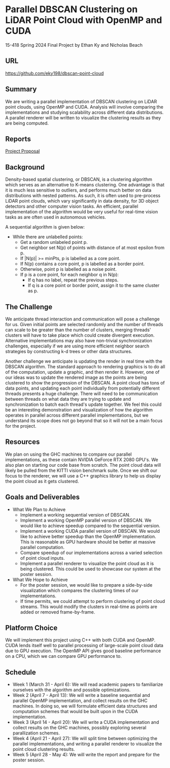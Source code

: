 # Parallel DBSCAN Clustering on LiDAR Point Cloud with OpenMP and CUDA

15-418 Spring 2024 Final Project by Ethan Ky and Nicholas Beach

## URL

https://github.com/eky198/dbscan-point-cloud

## Summary
We are writing a parallel implementation of DBSCAN clustering on LiDAR point clouds, using OpenMP and CUDA. Analysis will involve comparing the implementations and studying scalability across different data distributions. A parallel renderer will be written to visualize the clustering results as they are being computed.

## Reports
[Project Proposal](project-proposal.pdf)

## Background
Density-based spatial clustering, or DBSCAN, is a clustering algorithm which serves as an alternative to K-means clustering. One advantage is that it is much less sensitive to outliers, and performs much better on data distributions with nested patterns. As such, it is often used to pre-process LiDAR point clouds, which vary significantly in data density, for 3D object detectors and other computer vision tasks. An efficient, parallel implementation of the algorithm would be very useful for real-time vision tasks as are often used in autonomous vehicles.

A sequential algorithm is given below:
- While there are unlabelled points:
    - Get a random unlabeled point p.
    - Get neighbor set N(p) of points with distance of at most epsilon from p.
    - If |N(p)| >= minPts, p is labelled as a core point.
    - If N(p) contains a core point, p is labelled as a border point.
    - Otherwise, point p is labelled as a noise point.
    - If p is a core point, for each neighbor q in N(p):
        - If q has no label, repeat the previous steps.
        - If q is a core point or border point, assign it to the same cluster as p.

## The Challenge
We anticipate thread interaction and communication will pose a challenge for us. Given initial points are selected randomly and the number of threads can scale to be greater than the number of clusters, merging threads' clusters will have to take place which could create divergent execution. Alternative implementations may also have non-trivial synchronization challenges, especially if we are using more efficient neighbor search strategies by constructing k-d trees or other data structures.

Another challenge we anticipate is updating the render in real time with the DBSCAN algorithm. The standard approach to rendering graphics is to do all of the computation, update a graphic, and then render it. However, one of our ideas was to update the rendered image as the points are being clustered to show the progression of the DBSCAN. A point cloud has tons of data points, and updating each point individually from potentially different threads presents a huge challenge. There will need to be communication between threads on what data they are trying to update and synchronization to batch each thread's update together. We feel this could be an interesting demonstration and visualization of how the algorithm operates in parallel across different parallel implementations, but we understand its scope does not go beyond that so it will not be a main focus for the project.

## Resources
We plan on using the GHC machines to compare our parallel implementations, as these contain NVIDIA GeForce RTX 2080 GPU's. We also plan on starting our code base from scratch. The point cloud data will likely be pulled from the KITTI vision benchmark suite. Once we shift our focus to the renderer, we will use a C++ graphics library to help us display the point cloud as it gets clustered.

## Goals and Deliverables
- What We Plan to Achieve
    - Implement a working sequential version of DBSCAN.
    - Implement a working OpenMP parallel version of DBSCAN. We would like to achieve speedup compared to the sequential version.
    - Implement a working CUDA parallel version of DBSCAN. We would like to achieve better speedup than the OpenMP implementation. This is reasonable as GPU hardware should be better at massive parallel computation.
    - Compare speedup of our implementations across a varied selection of point cloud inputs. 
    - Implement a parallel renderer to visualize the point cloud as it is being clustered. This could be used to showcase our system at the poster session.
- What We Hope to Achieve
    - For the poster session, we would like to prepare a side-by-side visualization which compares the clustering times of our implementations.
    - If time permits, we could attempt to perform clustering of point cloud streams. This would modify the clusters in real-time as points are added or removed frame-by-frame.

## Platform Choice
We will implement this project using C++ with both CUDA and OpenMP. CUDA lends itself well to parallel processing of large-scale point cloud data due to GPU execution. The OpenMP API gives good baseline performance on a CPU, which we can compare GPU performance to.

## Schedule
- Week 1 (March 31 - April 6): We will read academic papers to familiarize ourselves with the algorithm and possible optimizations.
- Week 2 (April 7 - April 13): We will write a baseline sequential and parallel OpenMP implementation, and collect results on the GHC machines. In doing so, we will formulate efficient data structures and computation schemes that would be built upon in the CUDA implementation.
- Week 3 (April 14 - April 20): We will write a CUDA implementation and collect results on the GHC machines, possibly exploring several parallization schemes.
- Week 4 (April 21 - April 27): We will split time between optimizing the parallel implementations, and writing a parallel renderer to visualize the point cloud clustering results.
- Week 5 (April 28 - May 4): We will write the report and prepare for the poster session.



